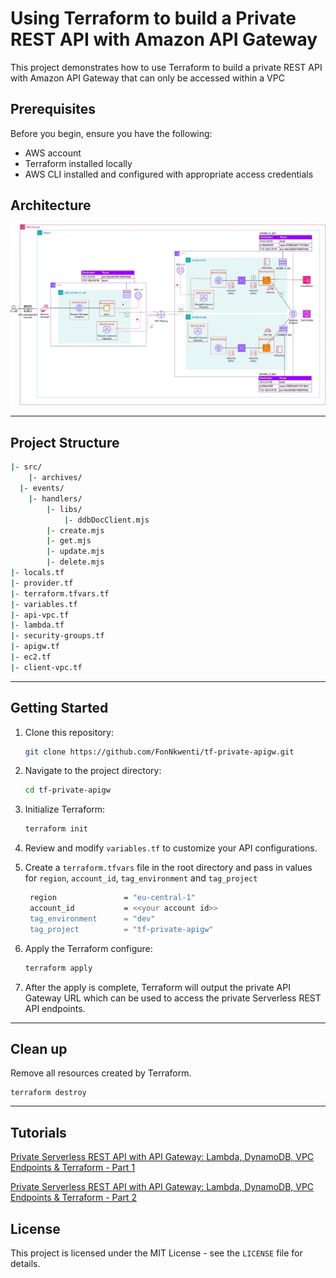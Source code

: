 # Using Terraform to build a Private REST API with Amazon API Gateway
This project demonstrates how to use Terraform to build a private REST API with Amazon API Gateway that can only be accessed within a VPC

## Prerequisites
Before you begin, ensure you have the following:

- AWS account
- Terraform installed locally
- AWS CLI installed and configured with appropriate access credentials

## Architecture
![Diagram](private-rest-api-part2-white.webp)

---

## Project Structure
```bash
|- src/
	|- archives/
  |- events/
	|- handlers/
		|- libs/
			|- ddbDocClient.mjs
		|- create.mjs
		|- get.mjs
		|- update.mjs
		|- delete.mjs
|- locals.tf
|- provider.tf
|- terraform.tfvars.tf
|- variables.tf
|- api-vpc.tf
|- lambda.tf
|- security-groups.tf
|- apigw.tf
|- ec2.tf
|- client-vpc.tf
```
---
## Getting Started

1. Clone this repository:

   ```bash
   git clone https://github.com/FonNkwenti/tf-private-apigw.git
   ```
2. Navigate to the project directory:
   ```bash
   cd tf-private-apigw
   ```
3. Initialize Terraform:
   ```bash
   terraform init
   ```
4. Review and modify `variables.tf` to customize your API configurations.
5. Create a `terraform.tfvars` file in the root directory and pass in values for `region`, `account_id`, `tag_environment` and `tag_project`
   ```bash
    region               = "eu-central-1"
    account_id           = <<your account id>>
    tag_environment      = "dev"
    tag_project          = "tf-private-apigw"
   ```
6. Apply the Terraform configure:
   ```bash
   terraform apply
   ```
7. After the apply is complete, Terraform will output the private API Gateway URL which can be used to access the private Serverless REST API endpoints.

---

## Clean up
Remove all resources created by Terraform.
   ```
   terraform destroy
   ```

---

## Tutorials
[Private Serverless REST API with API Gateway: Lambda, DynamoDB, VPC Endpoints & Terraform - Part 1]()

[Private Serverless REST API with API Gateway: Lambda, DynamoDB, VPC Endpoints & Terraform - Part 2]()


## License

This project is licensed under the MIT License - see the `LICENSE` file for details.
